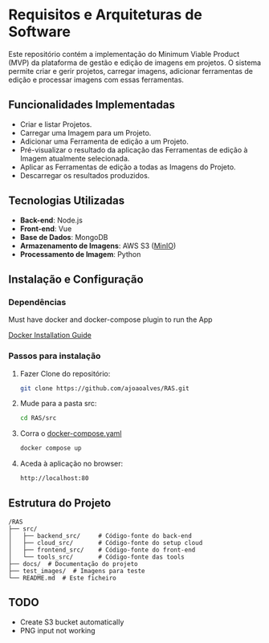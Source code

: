 # Requisitos e Arquiteturas de Software

Este repositório contém a implementação do Minimum Viable Product (MVP) da plataforma de gestão e edição de imagens em projetos. O sistema permite criar e gerir projetos, carregar imagens, adicionar ferramentas de edição e processar imagens com essas ferramentas.

## Funcionalidades Implementadas

- Criar e listar Projetos.
- Carregar uma Imagem para um Projeto.
- Adicionar uma Ferramenta de edição a um Projeto.
- Pré-visualizar o resultado da aplicação das Ferramentas de edição à Imagem atualmente selecionada.
- Aplicar as Ferramentas de edição a todas as Imagens do Projeto.
- Descarregar os resultados produzidos.

## Tecnologias Utilizadas

- **Back-end**: Node.js
- **Front-end**: Vue
- **Base de Dados**: MongoDB
- **Armazenamento de Imagens**: AWS S3 \([MinIO](https://min.io/)\)
- **Processamento de Imagem**: Python

## Instalação e Configuração

### Dependências 

Must have docker and docker-compose plugin to run the App

[Docker Installation Guide](docs/docker_install.md)

### Passos para instalação

1. Fazer Clone do repositório:

   ```bash
   git clone https://github.com/ajoaoalves/RAS.git
   ```

2. Mude para a pasta src:

   ```bash
   cd RAS/src
   ```

3. Corra o [docker-compose.yaml](src/docker-compose.yml)

   ```bash
   docker compose up
   ```

4. Aceda à aplicação no browser:

   ```bash
   http://localhost:80  
   ```

## Estrutura do Projeto

```
/RAS
├── src/ 
│   ├── backend_src/     # Código-fonte do back-end
│   ├── cloud_src/       # Código-fonte do setup cloud
│   ├── frontend_src/    # Código-fonte do front-end
│   └── tools_src/       # Código-fonte das tools
├── docs/  # Documentação do projeto
├── test_images/  # Imagens para teste
└── README.md  # Este ficheiro
```

## TODO

- Create S3 bucket automatically
- PNG input not working
